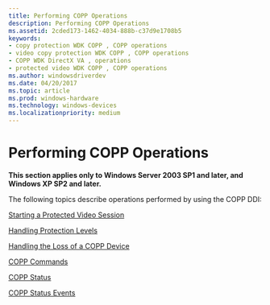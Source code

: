 ```yaml
---
title: Performing COPP Operations
description: Performing COPP Operations
ms.assetid: 2cded173-1462-4034-888b-c37d9e1708b5
keywords:
- copy protection WDK COPP , COPP operations
- video copy protection WDK COPP , COPP operations
- COPP WDK DirectX VA , operations
- protected video WDK COPP , COPP operations
ms.author: windowsdriverdev
ms.date: 04/20/2017
ms.topic: article
ms.prod: windows-hardware
ms.technology: windows-devices
ms.localizationpriority: medium
---
```


# Performing COPP Operations


**This section applies only to Windows Server 2003 SP1 and later, and Windows XP SP2 and later.**

The following topics describe operations performed by using the COPP DDI:

[Starting a Protected Video Session](starting-a-protected-video-session.md)

[Handling Protection Levels](handling-protection-levels.md)

[Handling the Loss of a COPP Device](handling-the-loss-of-a-copp-device.md)

[COPP Commands](copp-commands.md)

[COPP Status](copp-status.md)

[COPP Status Events](copp-status-events.md)

 

 






